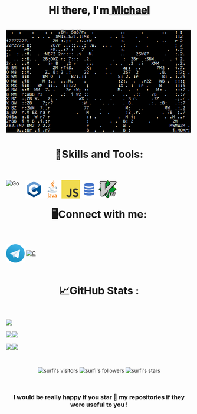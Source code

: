 <h1 align="center">𝐇𝐢 𝐭𝐡𝐞𝐫𝐞, 𝐈'𝐦<a href="https://github.com/Misha172002" target="_blank">  𝐌𝐢𝐜𝐡𝐚𝐞𝐥</a> </h1>
<!-- <img src="https://github.com/blackcater/blackcater/raw/main/images/Hi.gif" height="32"/></h1> -->
<!-- <h3 align="center"><a href="https://git.io/typing-svg"><img src="https://readme-typing-svg.herokuapp.com?color=1715F7&background=72CF6F27&vCenter=true&width=500&height=30&lines=I+am+a+student+at+21+school+(Ecole+42)+in+Moscow" alt="Typing SVG" /></a></a></h3> -->
<br><img src="https://github.com/MedveDux/MedveDux/blob/main/gif.gif"  width="500"/>

<h1 align="center"> 💼Skills and Tools:</h1> 
<br /><br />
<img align="left" alt="Go" width="50px" src="https://www.google.com/url?sa=i&url=https%3A%2F%2Fwww.pngegg.com%2Fen%2Fpng-eysen&psig=AOvVaw3wBmvmMLdh6JYUi_dUMaY8&ust=1692733936944000&source=images&cd=vfe&opi=89978449&ved=0CBAQjRxqFwoTCKjbkbrD7oADFQAAAAAdAAAAABAE"/>


<img align="left" alt="C" width="50px" src="https://raw.githubusercontent.com/github/explore/f3e22f0dca2be955676bc70d6214b95b13354ee8/topics/c/c.png"/>
<img align="left" alt="JAVA" width="50px" src="https://raw.githubusercontent.com/github/explore/5b3600551e122a3277c2c5368af2ad5725ffa9a1/topics/java/java.png"/>
<img align="left" alt="JS" width="50px" src="https://raw.githubusercontent.com/github/explore/80688e429a7d4ef2fca1e82350fe8e3517d3494d/topics/javascript/javascript.png"/>
<img align="left" alt="SQL" width="50px" src="https://raw.githubusercontent.com/github/explore/80688e429a7d4ef2fca1e82350fe8e3517d3494d/topics/sql/sql.png"/>
<img align="left" alt="VIM" width="50px" src="https://raw.githubusercontent.com/github/explore/80688e429a7d4ef2fca1e82350fe8e3517d3494d/topics/vim/vim.png" />
<br /><br />
<h1 align="center">🖥Connect with me:</h1>
<br /><br />
<a  href="https://t.me/muxa2002" target="_blank"><img align="center" alt="C" width="50px" src="https://raw.githubusercontent.com/github/explore/80688e429a7d4ef2fca1e82350fe8e3517d3494d/topics/telegram/telegram.png"/></a> 
<a  href="https://vk.com/medve_dux" target="_blank"><img align="center" alt="C" width="50px" src="https://www.meme-arsenal.com/memes/65c741540d6d58c6d2c9318bc2057da2.jpg"/></a> 
<br /><br />


<h1 align="center">📈GitHub Stats :</h1></br>

![](https://github-profile-summary-cards.vercel.app/api/cards/profile-details?username=Misha172002&theme=solarized_dark)

![](https://github-profile-summary-cards.vercel.app/api/cards/most-commit-language?username=Misha172002&theme=solarized_dark)![](https://github-profile-summary-cards.vercel.app/api/cards/repos-per-language?username=Misha172002&theme=solarized_dark)

![](https://github-profile-summary-cards.vercel.app/api/cards/stats?username=Misha172002&theme=solarized_dark)![](https://github-profile-summary-cards.vercel.app/api/cards/productive-time?username=Misha172002&theme=solarized_dark)

<br />
<p align="center">
<img alt="surfi's visitors" src="https://komarev.com/ghpvc/?username=Misha172002&color=blue&style=flat&label=visitors" />
<img alt="surfi's followers" src="https://img.shields.io/github/followers/Misha172002?color=blue" />
<img alt="surfi's stars" src="https://img.shields.io/github/stars/Misha172002?color=blue" />
</p>  
<br />
 
<h3 align="center">
	I would be really happy if you star 🌟 my repositories if they were useful to you !
</h3>


<!--
**Misha172002/Misha172002** is a ✨ _special_ ✨ repository because its `README.md` (this file) appears on your GitHub profile.

Here are some ideas to get you started:

- 🔭 I’m currently working on ...
- 🌱 I’m currently learning ...
- 👯 I’m looking to collaborate on ...
- 🤔 I’m looking for help with ...
- 💬 Ask me about ...
- 📫 How to reach me: ...
- 😄 Pronouns: ...
- ⚡ Fun fact: ...
-->
